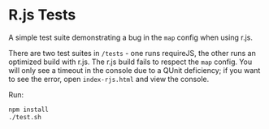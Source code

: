 # R.js Tests

A simple test suite demonstrating a bug in the `map` config when using r.js.

There are two test suites in `/tests` - one runs requireJS, the other runs an optimized build
with r.js. The r.js build fails to respect the `map` config. You will only see a timeout in the
console due to a QUnit deficiency; if you want to see the error, open `index-rjs.html` and view 
the console.

Run: 

```bash
npm install
./test.sh
```